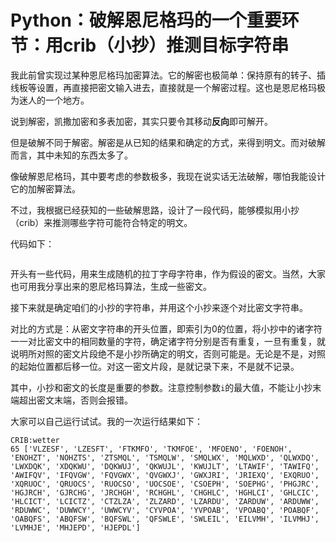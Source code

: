 # Python：破解恩尼格玛的一个重要环节：用crib（小抄）推测目标字符串

我此前曾实现过某种恩尼格玛加密算法。它的解密也极简单：保持原有的转子、插线板等设置，再直接把密文输入进去，直接就是一个解密过程。这也是恩尼格玛极为迷人的一个地方。

说到解密，凯撒加密和多表加密，其实只要令其移动**反向**即可解开。

但是破解不同于解密。解密是从已知的结果和确定的方式，来得到明文。而对破解而言，其中未知的东西太多了。

像破解恩尼格玛，其中要考虑的参数极多，我现在说实话无法破解，哪怕我能设计它的加解密算法。

不过，我根据已经获知的一些破解思路，设计了一段代码，能够模拟用小抄（crib）来推测哪些字符可能符合特定的明文。

代码如下：

```

```

开头有一些代码，用来生成随机的拉丁字母字符串，作为假设的密文。当然，大家也可用我分享出来的恩尼格玛算法，生成一些密文。

接下来就是确定咱们的小抄的字符串，并用这个小抄来逐个对比密文字符串。

对比的方式是：从密文字符串的开头位置，即索引为0的位置，将小抄中的诸字符一一对比密文中的相同数量的字符，确定诸字符分别是否有重复，一旦有重复，就说明所对照的密文片段绝不是小抄所确定的明文，否则可能是。无论是不是，对照的起始位置都后移一位。对这一密文片段，是就记录下来，不是就不记录。

其中，小抄和密文的长度是重要的参数。注意控制参数`i`的最大值，不能让小抄末端超出密文末端，否则会报错。

大家可以自己运行试试。我的一次运行结果如下：

```
CRIB:wetter
65 ['VLZESF', 'LZESFT', 'FTKMFO', 'TKMFOE', 'MFOENO', 'FOENOH', 'ENOHZT', 'NOHZTS', 'ZTSMQL', 'TSMQLW', 'SMQLWX', 'MQLWXD', 'QLWXDQ', 'LWXDQK', 'XDQKWU', 'DQKWUJ', 'QKWUJL', 'KWUJLT', 'LTAWIF', 'TAWIFQ', 'AWIFQV', 'IFQVGW', 'FQVGWX', 'QVGWXJ', 'GWXJRI', 'JRIEXQ', 'EXQRUO', 'XQRUOC', 'QRUOCS', 'RUOCSO', 'UOCSOE', 'CSOEPH', 'SOEPHG', 'PHGJRC', 'HGJRCH', 'GJRCHG', 'JRCHGH', 'RCHGHL', 'CHGHLC', 'HGHLCI', 'GHLCIC', 'HLCICT', 'LCICTZ', 'CTZLZA', 'ZLZARD', 'LZARDU', 'ZARDUW', 'ARDUWW', 'RDUWWC', 'DUWWCY', 'UWWCYV', 'CYVPOA', 'YVPOAB', 'VPOABQ', 'POABQF', 'OABQFS', 'ABQFSW', 'BQFSWL', 'QFSWLE', 'SWLEIL', 'EILVMH', 'ILVMHJ', 'LVMHJE', 'MHJEPD', 'HJEPDL']
```

